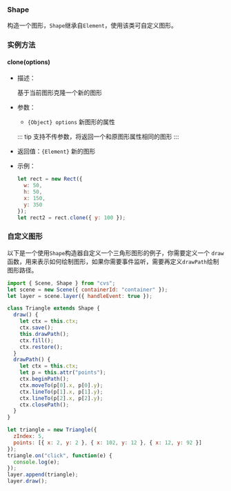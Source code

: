 ### Shape

构造一个图形，`Shape`继承自`Element`，使用该类可自定义图形。

### 实例方法

#### clone(options)

- 描述：

  基于当前图形克隆一个新的图形

- 参数：

  - `{Object} options` 新图形的属性

  ::: tip
  支持不传参数，将返回一个和原图形属性相同的图形
  :::

- 返回值：`{Element}` 新的图形

- 示例：

  ```js
  let rect = new Rect({
    w: 50,
    h: 50,
    x: 150,
    y: 350
  });
  let rect2 = rect.clone({ y: 100 });
  ```

### 自定义图形

以下是一个使用`Shape`构造器自定义一个三角形图形的例子，你需要定义一个 `draw` 函数，用来表示如何绘制图形，如果你需要事件监听，需要再定义`drawPath`绘制图形路径。

```js
import { Scene, Shape } from "cvs";
let scene = new Scene({ containerId: "container" });
let layer = scene.layer({ handleEvent: true });

class Triangle extends Shape {
  draw() {
    let ctx = this.ctx;
    ctx.save();
    this.drawPath();
    ctx.fill();
    ctx.restore();
  }
  drawPath() {
    let ctx = this.ctx;
    let p = this.attr("points");
    ctx.beginPath();
    ctx.moveTo(p[0].x, p[0].y);
    ctx.lineTo(p[1].x, p[1].y);
    ctx.lineTo(p[2].x, p[2].y);
    ctx.closePath();
  }
}

let triangle = new Triangle({
  zIndex: 5,
  points: [{ x: 2, y: 2 }, { x: 102, y: 12 }, { x: 12, y: 92 }]
});
triangle.on("click", function(e) {
  console.log(e);
});
layer.append(triangle);
layer.draw();
```

<!-- <ClientOnly><c-circle></c-circle></ClientOnly> -->
